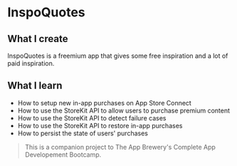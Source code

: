 

# InspoQuotes


## What I create

InspoQuotes is a freemium app that gives some free inspiration and a lot of paid inspiration.  

## What I learn

* How to setup new in-app purchases on App Store Connect
* How to use the StoreKit API to allow users to purchase premium content
* How to use the StoreKit API to detect failure cases
* How to use the StoreKit API to restore in-app purchases
* How to persist the state of users' purchases



>This is a companion project to The App Brewery's Complete App Developement Bootcamp.



